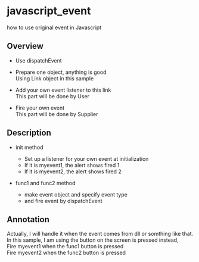 # javascript_event
how to use original event in Javascript

## Overview
- Use dispatchEvent

- Prepare one object, anything is good  
Using Link object in this sample

- Add your own event listener to this link  
This part will be done by User

- Fire your own event  
This part will be done by Supplier

## Description
- init method
  - Set up a listener for your own event at initialization
  - If it is myevent1, the alert shows fired 1
  - If it is myevent2, the alert shows fired 2

- func1 and func2 method
  - make event object and specify event type
  - and fire event by dispatchEvent

## Annotation
Actually, I will handle it when the event comes from dll or somthing like that.  
In this sample, I am using the button on the screen is pressed instead,  
Fire myevent1 when the func1 button is pressed  
Fire myevent2 when the func2 button is pressed
